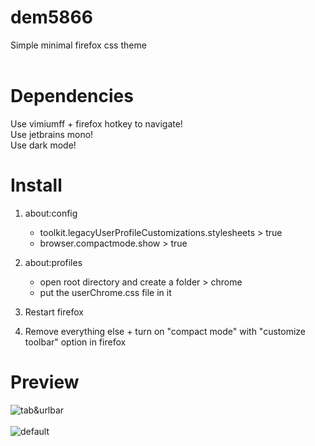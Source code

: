 # dem5866
Simple minimal firefox css theme
<br>
<br>
# Dependencies
Use vimiumff + firefox hotkey to navigate!<br>
Use jetbrains mono!<br>
Use dark mode!<br>

# Install

1. about:config
   - toolkit.legacyUserProfileCustomizations.stylesheets > true
   - browser.compactmode.show > true

2. about:profiles
   - open root directory and create a folder > chrome
   - put the userChrome.css file in it
  
3. Restart firefox

4. Remove everything else + turn on "compact mode" with "customize toolbar" option in firefox



# Preview
![tab&urlbar](https://github.com/user-attachments/assets/2ab83628-e0a6-4b1a-a91f-ed02ca7c8c99)<br>
<br>
![default](https://github.com/user-attachments/assets/1a8224f4-9731-4bf2-adc5-0c184dbbcd90)
